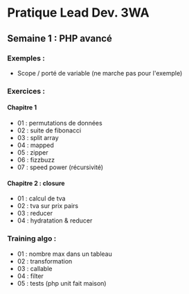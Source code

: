 # Pratique Lead Dev. 3WA
## Semaine 1 : PHP avancé
### Exemples :
- Scope / porté de variable (ne marche pas pour l'exemple)

### Exercices :
#### Chapitre 1
- 01 : permutations de données
- 02 : suite de fibonacci
- 03 : split array
- 04 : mapped
- 05 : zipper
- 06 : fizzbuzz
- 07 : speed power (récursivité)

#### Chapitre 2 : closure
- 01 : calcul de tva
- 02 : tva sur prix pairs
- 03 : reducer
- 04 : hydratation & reducer

### Training algo :
- 01 : nombre max dans un tableau
- 02 : transformation
- 03 : callable
- 04 : filter
- 05 : tests (php unit fait maison)